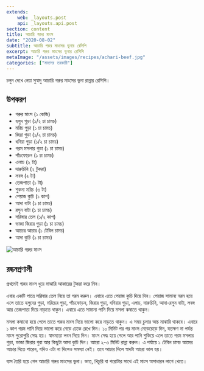 ```yaml
---
extends:
    web: _layouts.post
    api: _layouts.api.post
section: content
title: আচারি গরুর মাংস
date: "2020-08-02"
subtitle: আচারি গরুর মাংসের ভুনার রেসিপি
excerpt: আচারি গরুর মাংসের ভুনার রেসিপি
metaImage: "/assets/images/recipes/achari-beef.jpg"
categories: ["মাংসের তরকারী"]
---
```


চলুন দেখে নেয়া সুস্বাদু আচারি গরুর মাংসের ভুনা রান্নার রেসিপি।

## উপকরণ

- গরুর মাংস (১ কেজি)
- হলুদ গুড়া (১/২ চা চামচ)
- মরিচ গুড়া (১ চা চামচ)
- জিরা গুড়া (১/২ চা চামচ)
- ধনিয়া গুড়া (১/২ চা চামচ)
- গরম মসলার গুড়া (১ চা চামচ)
- পাঁচফোড়ন (১ চা চামচ)
- এলাচ (২ টা)
- দারুচিনি (২ টুকরা)
- লবঙ্গ (২ টা)
- তেজপাতা (১ টা)
- শুকনা মরিচ (৩ টা)
- পেয়াজ কুচি (১ কাপ)
- আদা বাটা (১ চা চামচ)
- রসুন বাটা (১ চা চামচ)
- সরিষার তেল (১/২ কাপ)
- ভাজা জিরার গুড়া (১ চা চামচ)
- আচের আচার (১ টেবিল চামচ)
- আদা কুচি (১ চা চামচ)

![আচারি গরুর মাংস](/assets/images/recipes/achari-beef.jpg)

## রন্ধনপ্রণালী

প্রথমেই গরুর মাংস ধুয়ে মাঝারি আকারের টুকরা করে নিন।

এবার একটি পাত্রে সরিষার তেল নিয়ে তা গরম করুন। এবারে এতে পেয়াজ কুচি দিয়ে দিন। পেয়াজ সামান্য নরম
হয়ে এলে তাতে হলুদের গুড়া, মরিচের গুড়া, পাঁচফোড়ন, জিরার গুড়া, ধনিয়ার গুড়া, এলাচ, দারুচিনি, আদা-রসুন
বাটা, লবঙ্গ আর তেজপাতা দিয়ে নাড়তে থাকুন। এবারে এতে সামান্য পানি দিয়ে মসলা কষাতে থাকুন।

মসলা কষানো হয়ে গেলে তাতে গরুর মাংস দিয়ে ভালো করে নাড়তে থাকুন। এ সময় চুলার আচ মাঝারি থাকবে।
এবারে ১ কাপ গরম পানি দিয়ে ভালো করে নেড়ে ঢেকে রেখে দিন। ১০ মিনিট পর পর মাংস নেড়েচেড়ে দিন, যতক্ষণ
না পর্যন্ত মাংস পুরোপুরি সেদ্ধ হয়। স্বাদমতো লবন দিয়ে দিন। মাংস সেদ্ধ হয়ে গেলে আর পানি শুকিয়ে এলে তাতে
গরম মসলার গুড়া, ভাজা জিরার গুরা আর কিছুটা আদা কুচি দিন। আরো ২-৩ মিনিট রান্না করুন। এ পর্যায়ে ১
টেবিল চামচ আমের আচার দিতে পারেন, যদিও এটা না দিলেও সমস্যা নেই। তবে আচার দিলে স্বাদটা আরো ভাল
হয়।

ব্যস তৈরি হয়ে গেল আচারি গরুর মাংসের ভুনা। ভাত, খিচুরি বা পরোটার সাথে এই মাংস অসাধারন লাগে খেতে।
